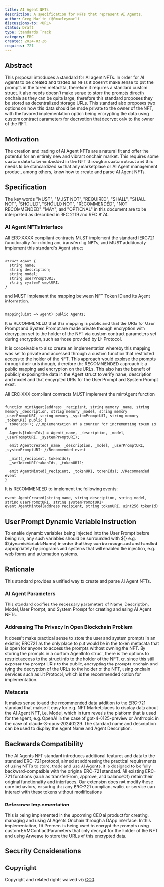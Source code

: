 ```yaml
---
title: AI Agent NFTs
description: A specification for NFTs that represent AI Agents.
author: Greg Marlin (@0marleymarl)
discussions-to: <URL>
status: Draft
type: Standards Track
category: ERC
created: 2024-03-26
requires: 721
---
```


## Abstract

This proposal introduces a standard for AI agent NFTs. In order for AI Agents to be created and traded as NFTs it doesn't make sense to put the prompts in the token metadata, therefore it requires a standard custom struct. It also needs doesn't make sense to store the prompts directly onchain as they can be quite large, therefore this standard proposes they be stored as decentralized storage URLs. This standard also proposes two options on how this data should be made private to the owner of the NFT, with the favored implementation option being encrypting the data using custom contract parameters for decryption that decrypt only to the owner of the NFT. 

## Motivation

The creation and trading of AI Agent NFTs are a natural fit and offer the potential for an entirely new and vibrant onchain market. This requires some custom data to be embedded in the NFT through a custom struct and this needs to be standardized so that any marketplace or AI Agent management product, among others, know how to create and parse AI Agent NFTs. 


## Specification

The key words "MUST", "MUST NOT", "REQUIRED", "SHALL", "SHALL NOT", "SHOULD", "SHOULD NOT", "RECOMMENDED", "NOT RECOMMENDED", "MAY", and "OPTIONAL" in this document are to be interpreted as described in RFC 2119 and RFC 8174.

### AI Agent NFTs Interface

All ERC-XXXX compliant contracts MUST implement the standard IERC721 functionality for minting and transferring NFTs, and MUST additionally implement this standard's Agent struct

```solidity
   
struct Agent {
  string name;
  string description;
  string model;
  string userPromptURI;
  string systemPromptURI;
}
```

and MUST implement the mapping between NFT Token ID and its Agent information.

```solidity
   
mapping(uint => Agent) public Agents;
```

It is RECOMMENDED that this mapping is public and that the URIs for User Prompt and System Prompt are made private through encryption with decryption set to the holder of the NFT via custom contract parameters set during encryption, such as those provided by Lit Protocol. 

It is conceivable to also create an implementation whereby this mapping was set to private and accessed through a custom function that restricted access to the holder of the NFT. This approach would explose the prompts through their urls though, therefore the RECOMMENDED approach is a public mapping and encryption on the URLs. This also has the benefit of publicly exposing the data in the Agent struct to verify name, description and model and that encyrpted URIs for the User Prompt and System Prompt exist. 

All ERC-XXX compliant contracts MUST implement the mintAgent function

```solidity
   
function mintAgent(address _recipient, string memory _name, string memory _description, string memory _model, string memory _userPromptURI, string memory _systemPromptURI, string memory _tokenURI) public {
  tokenIds++; //implementation of a counter for incrementing token Id #
  Agents[tokenIds] = Agent(_name, _description, _model, _userPromptURI, _systemPromptURI);

  emit AgentCreated(_name, _description, _model, _userPromptURI, _systemPromptURI) //Recommended event

  _mint(_recipient, tokenIds);
  _setTokenURI(tokenIds, _tokenURI);

  emit AgentMinted(_recipient, _tokenURI, tokenIds); //Recommended event
}
```

It is RECOMMENDED to implement the following events: 

```solidity
event AgentCreated(string name, string description, string model, string userPromptURI, string systemPromptURI)
event AgentMinted(address recipient, string tokenURI, uint256 tokenId)

```

## User Prompt Dynamic Variable Instruction

To enable dynamic variables being injected into the User Prompt before being run, any such variables should be surrounded with ${} e.g. ${dynamicVariableName} in order that they can be recognized and handled appropriately by programs and systems that will enabled the injection, e.g. web forms and automation systems. 

## Rationale

This standard provides a unified way to create and parse AI Agent NFTs. 

### AI Agent Parameters

This standard codifies the necessary parameters of Name, Description, Model, User Prompt, and System Prompt for creating and using AI Agent NFTs. 

### Addressing The Privacy In Open Blockchain Problem

It doesn't make practical sense to store the user and system prompts in an existing ERC721 as the only place to put would be in the token metadata that is open for anyone to access the prompts without owning the NFT. By storing the prompts in a custom AgentInfo struct, there is the options to restrict access to the struct info to the holder of the NFT, or, since this still exposes the prompt URls to the public, encrypting the prompts onchain and tying the decryption of the URLs to the holder of the NFT, using onchain services such as Lit Protocol, which is the recommended option for implementation. 



### Metadata

It makes sense to add the recommended data addition to the ERC-721 standard that makse it easy for e.g. NFT Marketplaces to display data about the AI Agent NFT, i.e. Model, which in turn reveals the platform that is used for the agent, e.g. OpenAI in the case of gpt-4-0125-preview or Anthropic in the case of claude-3-opus-20240229. The standard name and description can be used to display the Agent Name and Agent Description. 

## Backwards Compatibility

The AI Agents NFT standard introduces additional features and data to the standard ERC-721 protocol, aimed at addressing the practical requirements of using NFTs to store, trade and use AI Agents. It is designed to be fully backward-compatible with the original ERC-721 standard.  All existing ERC-721 functions (such as transferFrom, approve, and balanceOf) retain their original functionality and interfaces. Our extension does not modify these core behaviors, ensuring that any ERC-721 compliant wallet or service can interact with these tokens without modifications.

### Reference Implementation

This is being implemented in the upcoming CEO.ai product for creating, managing and using AI Agents Onchain through a DApp interface. In this implementation, Lit Protocol is being used to encrypt the prompts using custom EVMContractParameters that only decrypt for the holder of the NFT and using Arweave to store the URLs of this encrypted data. 

## Security Considerations


## Copyright

Copyright and related rights waived via [CC0](../LICENSE.md).